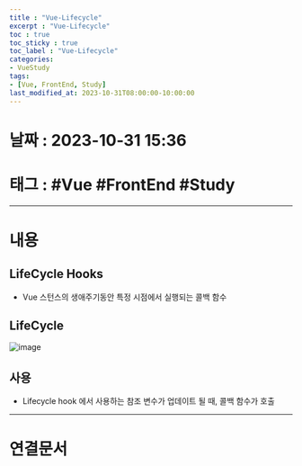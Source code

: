 ```yaml
---
title : "Vue-Lifecycle"
excerpt : "Vue-Lifecycle"
toc : true
toc_sticky : true
toc_label : "Vue-Lifecycle"
categories:
- VueStudy
tags:
- [Vue, FrontEnd, Study]
last_modified_at: 2023-10-31T08:00:00-10:00:00
---
```


# 날짜 : 2023-10-31 15:36

# 태그 : #Vue #FrontEnd #Study
---

# 내용

## LifeCycle Hooks
- Vue 스턴스의 생애주기동안 특정 시점에서 실행되는 콜백 함수

## LifeCycle
  
![image](./../../assets/images/ReactView-LifeCycle.png)

## 사용
- Lifecycle hook 에서 사용하는 참조 변수가 업데이트 될 때, 콜백 함수가 호출

---

# 연결문서
	